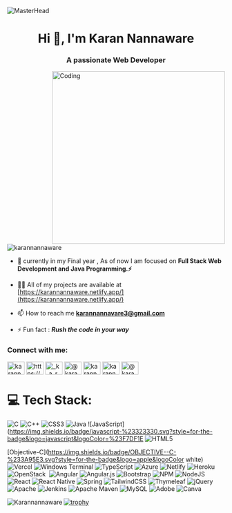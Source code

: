 ![MasterHead](https://s5.gifyu.com/images/Si39Q.png)

<h1 align="center">Hi 👋, I'm Karan Nannaware</h1>
<h3 align="center">A passionate Web Developer</h3>


<img align="right" alt="Coding" width="400"  src="https://user-images.githubusercontent.com/74038190/229223263-cf2e4b07-2615-4f87-9c38-e37600f8381a.gif">
<p align="left"><img  src="https://komarev.com/ghpvc/?username=karannannaware&label=Profile%20views&color=0e75b6&style=flat" alt="karannannaware" /> </p>

- 🌱 currently in my Final year , As of now I am focused on **Full Stack Web Development and Java Programming.⚡**

- 👨‍💻 All of my projects are available at [https://karannannaware.netlify.app/](https://karannannaware.netlify.app/)

- 📫 How to reach me **karannannavare3@gmail.com**

- ⚡ Fun fact : ***Rush the code in your way***

<h3 align="left">Connect with me:</h3>
<p align="left">
<a href="https://twitter.com/karannanna9427" target="blank"><img align="center" src="https://raw.githubusercontent.com/rahuldkjain/github-profile-readme-generator/master/src/images/icons/Social/twitter.svg" alt="karannanna9427" height="30" width="40" /></a>
<a href="https://linkedin.com/in/https://www.linkedin.com/in/karan-nannaware-1b659a282" target="blank"><img align="center" src="https://raw.githubusercontent.com/rahuldkjain/github-profile-readme-generator/master/src/images/icons/Social/linked-in-alt.svg" alt="https://www.linkedin.com/in/karan-nannaware-1b659a282" height="30" width="40" /></a>
<a href="https://instagram.com/_k_a_r_a_n__9" target="blank"><img align="center" src="https://raw.githubusercontent.com/rahuldkjain/github-profile-readme-generator/master/src/images/icons/Social/instagram.svg" alt="_k_a_r_a_n__9" height="30" width="40" /></a>
<a href="https://www.youtube.com/c/@karannannaware" target="blank"><img align="center" src="https://raw.githubusercontent.com/rahuldkjain/github-profile-readme-generator/master/src/images/icons/Social/youtube.svg" alt="@karannannaware" height="30" width="40" /></a>
<a href="https://www.hackerrank.com/karannannavare3" target="blank"><img align="center" src="https://raw.githubusercontent.com/rahuldkjain/github-profile-readme-generator/master/src/images/icons/Social/hackerrank.svg" alt="karannannavare3" height="30" width="40" /></a>
<a href="https://www.leetcode.com/karannannavare3" target="blank"><img align="center" src="https://raw.githubusercontent.com/rahuldkjain/github-profile-readme-generator/master/src/images/icons/Social/leet-code.svg" alt="karannannavare3" height="30" width="40" /></a>
<a href="https://www.hackerearth.com/@karannannavare3" target="blank"><img align="center" src="https://raw.githubusercontent.com/rahuldkjain/github-profile-readme-generator/master/src/images/icons/Social/hackerearth.svg" alt="@karannannavare3" height="30" width="40" /></a>
</p>

# 💻 Tech Stack:
![C](https://img.shields.io/badge/c-%2300599C.svg?style=for-the-badge&logo=c&logoColor=white) ![C++](https://img.shields.io/badge/c++-%2300599C.svg?style=for-the-badge&logo=c%2B%2B&logoColor=white) ![CSS3](https://img.shields.io/badge/css3-%231572B6.svg?style=for-the-badge&logo=css3&logoColor=white) ![Java](https://img.shields.io/badge/java-%23ED8B00.svg?style=for-the-badge&logo=openjdk&logoColor=white) ![JavaScript](https://img.shields.io/badge/javascript-%23323330.svg?style=for-the-badge&logo=javascript&logoColor=%23F7DF1E
 ![HTML5](https://img.shields.io/badge/html5-%23E34F26.svg?style=for-the-badge&logo=html5&logoColor=white) 

[Objective-C](https://img.shields.io/badge/OBJECTIVE--C-%233A95E3.svg?style=for-the-badge&logo=apple&logoColor white)![Vercel](https://img.shields.io/badge/vercel-%23000000.svg?style=for-the-badge&logo=vercel&logoColor=white) ![Windows Terminal](https://img.shields.io/badge/Windows%20Terminal-%234D4D4D.svg?style=for-the-badge&logo=windows-terminal&logoColor=white) ![TypeScript](https://img.shields.io/badge/typescript-%23007ACC.svg?style=for-the-badge&logo=typescript&logoColor=white) ![Azure](https://img.shields.io/badge/azure-%230072C6.svg?style=for-the-badge&logo=microsoftazure&logoColor=white) ![Netlify](https://img.shields.io/badge/netlify-%23000000.svg?style=for-the-badge&logo=netlify&logoColor=#00C7B7) ![Heroku](https://img.shields.io/badge/heroku-%23430098.svg?style=for-the-badge&logo=heroku&logoColor=white) ![OpenStack](https://img.shields.io/badge/Openstack-%23f01742.svg?style=for-the-badge&logo=openstack&logoColor=white)  ![Angular](https://img.shields.io/badge/angular-%23DD0031.svg?style=for-the-badge&logo=angular&logoColor=white) ![Angular.js](https://img.shields.io/badge/angular.js-%23E23237.svg?style=for-the-badge&logo=angularjs&logoColor=white) ![Bootstrap](https://img.shields.io/badge/bootstrap-%238511FA.svg?style=for-the-badge&logo=bootstrap&logoColor=white) ![NPM](https://img.shields.io/badge/NPM-%23CB3837.svg?style=for-the-badge&logo=npm&logoColor=white) ![NodeJS](https://img.shields.io/badge/node.js-6DA55F?style=for-the-badge&logo=node.js&logoColor=white) ![React](https://img.shields.io/badge/react-%2320232a.svg?style=for-the-badge&logo=react&logoColor=%2361DAFB) ![React Native](https://img.shields.io/badge/react_native-%2320232a.svg?style=for-the-badge&logo=react&logoColor=%2361DAFB) ![Spring](https://img.shields.io/badge/spring-%236DB33F.svg?style=for-the-badge&logo=spring&logoColor=white) ![TailwindCSS](https://img.shields.io/badge/tailwindcss-%2338B2AC.svg?style=for-the-badge&logo=tailwind-css&logoColor=white) ![Thymeleaf](https://img.shields.io/badge/Thymeleaf-%23005C0F.svg?style=for-the-badge&logo=Thymeleaf&logoColor=white) ![jQuery](https://img.shields.io/badge/jquery-%230769AD.svg?style=for-the-badge&logo=jquery&logoColor=white) ![Apache](https://img.shields.io/badge/apache-%23D42029.svg?style=for-the-badge&logo=apache&logoColor=white) ![Jenkins](https://img.shields.io/badge/jenkins-%232C5263.svg?style=for-the-badge&logo=jenkins&logoColor=white) ![Apache Maven](https://img.shields.io/badge/Apache%20Maven-C71A36?style=for-the-badge&logo=Apache%20Maven&logoColor=white) ![MySQL](https://img.shields.io/badge/mysql-%2300000f.svg?style=for-the-badge&logo=mysql&logoColor=white) ![Adobe](https://img.shields.io/badge/adobe-%23FF0000.svg?style=for-the-badge&logo=adobe&logoColor=white) ![Canva](https://img.shields.io/badge/Canva-%2300C4CC.svg?style=for-the-badge&logo=Canva&logoColor=white)

<p><img align="left" src="https://github-readme-stats.vercel.app/api/top-langs?username=Karannannaware&show_icons=true&locale=en&layout=compact" alt="Karannannaware" />

[![trophy](https://github-profile-trophy.vercel.app/?username=ryo-ma&theme=onedark)](https://github.com/ryo-ma/github-profile-trophy)
